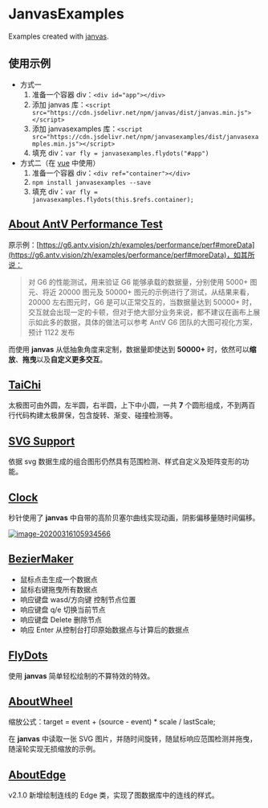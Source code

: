 # JanvasExamples

Examples created with [janvas](https://github.com/jarenchow/janvas).

## 使用示例

- 方式一
  1. 准备一个容器 div：`<div id="app"></div>`
  2. 添加 janvas 库：`<script src="https://cdn.jsdelivr.net/npm/janvas/dist/janvas.min.js"></script>`
  3. 添加 janvasexamples 库：`<script src="https://cdn.jsdelivr.net/npm/janvasexamples/dist/janvasexamples.min.js"></script>`
  4. 填充 div：`var fly = janvasexamples.flydots("#app")`
- 方式二（在 [vue](https://github.com/vuejs/vue) 中使用）
  1. 准备一个容器 div：`<div ref="container"></div>`
  2. `npm install janvasexamples --save`
  3. 填充 div：`var fly = janvasexamples.flydots(this.$refs.container);`

## [About AntV Performance Test](https://jarenchow.github.io/JanvasExamples/html/about_antv_performance_test.html)

原示例：[https://g6.antv.vision/zh/examples/performance/perf#moreData](https://g6.antv.vision/zh/examples/performance/perf#moreData)，如其所说：

> 对 G6 的性能测试，用来验证 G6 能够承载的数据量，分别使用 5000+ 图元、将近 20000 图元及 50000+ 图元的示例进行了测试，从结果来看，20000 左右图元时，G6 是可以正常交互的，当数据量达到 50000+ 时，交互就会出现一定的卡顿，但对于绝大部分业务来说，都不建议在画布上展示如此多的数据，具体的做法可以参考 AntV G6 团队的大图可视化方案，预计 1122 发布

而使用 **janvas** 从低抽象角度来定制，数据量即使达到 **50000\+** 时，依然可以**缩放**、**拖曳**以及**自定义更多交互**。

## [TaiChi](https://jarenchow.github.io/JanvasExamples/html/taichi.html)

太极图可由外圆，左半圆，右半圆，上下中小圆，一共 **7** 个圆形组成，不到两百行代码构建太极屏保，包含旋转、渐变、碰撞检测等。

## [SVG Support](https://jarenchow.github.io/JanvasExamples/html/tiger.html)

依据 svg 数据生成的组合图形仍然具有范围检测、样式自定义及矩阵变形的功能。

## [Clock](https://jarenchow.github.io/JanvasExamples/html/clock.html)

秒针使用了 **janvas** 中自带的高阶贝塞尔曲线实现动画，阴影偏移量随时间偏移。

[![image-20200316105934566](https://cdn.jsdelivr.net/gh/JarenChow/ImageHosting@master/image/janvas/clock.gif)](https://jarenchow.github.io/JanvasExamples/html/clock.html)

## [BezierMaker](https://jarenchow.github.io/JanvasExamples/html/beziermaker.html)

- 鼠标点击生成一个数据点
- 鼠标右键拖曳所有数据点
- 响应键盘 wasd/方向键 控制节点位置
- 响应键盘 q/e 切换当前节点
- 响应键盘 Delete 删除节点
- 响应 Enter 从控制台打印原始数据点与计算后的数据点

## [FlyDots](https://jarenchow.github.io/JanvasExamples/html/flydots.html)

使用 **janvas** 简单轻松绘制的不算特效的特效。

## [AboutWheel](https://jarenchow.github.io/JanvasExamples/html/about_wheel.html)

缩放公式：target = event + (source - event) * scale / lastScale;

在 **janvas** 中读取一张 SVG 图片，并随时间旋转，随鼠标响应范围检测并拖曳，随滚轮实现无损缩放的示例。

## [AboutEdge](https://jarenchow.github.io/JanvasExamples/html/about_edge.html)

v2.1.0 新增绘制连线的 Edge 类，实现了图数据库中的连线的样式。
